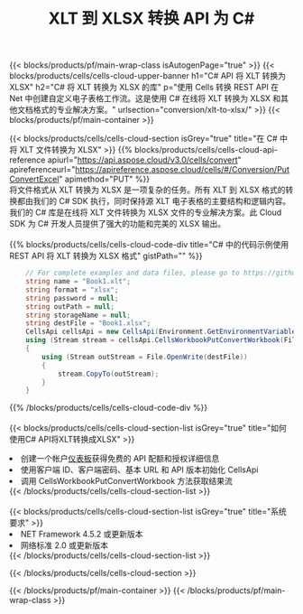 ﻿---
title: XLT 到 XLSX 转换 API 为 C#
description: 用于 Microsoft Excel 和 OpenOffice Calc 的云 API 和 SDK。将电子表格转换为其他格式文件。
url: /zh/net/conversion/xlt-to-xlsx/
---
{{< blocks/products/pf/main-wrap-class isAutogenPage="true" >}}
{{< blocks/products/cells/cells-cloud-upper-banner h1="C# API 将 XLT 转换为 XLSX" h2="C# 将 XLT 转换为 XLSX 的库" p="使用 Cells 转换 REST API 在 Net 中创建自定义电子表格工作流。这是使用 C# 在线将 XLT 转换为 XLSX 和其他文档格式的专业解决方案。" urlsection="conversion/xlt-to-xlsx/" >}}
{{< blocks/products/pf/main-container >}}

{{< blocks/products/cells/cells-cloud-section isGrey="true" title="在 C# 中将 XLT 文件转换为 XLSX" >}}
{{% blocks/products/cells/cells-cloud-api-reference apiurl="https://api.aspose.cloud/v3.0/cells/convert" apireferenceurl="https://apireference.aspose.cloud/cells/#/Conversion/PutConvertExcel" apimethod="PUT" %}}
<br/>
将文件格式从 XLT 转换为 XLSX 是一项复杂的任务。所有 XLT 到 XLSX 格式的转换都由我们的 C# SDK 执行，同时保持源 XLT 电子表格的主要结构和逻辑内容。我们的 C# 库是在线将 XLT 文件转换为 XLSX 文件的专业解决方案。此 Cloud SDK 为 C# 开发人员提供了强大的功能和完美的 XLSX 输出。
<br/>
<br/>
{{% blocks/products/cells/cells-cloud-code-div title="C# 中的代码示例使用 REST API 将 XLT 转换为 XLSX 格式" gistPath="" %}}
 
```cs
    // For complete examples and data files, please go to https://github.com/aspose-cells-cloud/aspose-cells-cloud-dotnet/
    string name = "Book1.xlt";
    string format = "xlsx";
    string password = null;
    string outPath = null;
    string storageName = null;
    string destFile = "Book1.xlsx";
    CellsApi cellsApi = new CellsApi(Environment.GetEnvironmentVariable("ProductClientId"), Environment.GetEnvironmentVariable("ProductClientSecret"));
    using (Stream stream = cellsApi.CellsWorkbookPutConvertWorkbook(File.OpenRead(name), format, password, outPath, storageName))
    {
        using (Stream outStream = File.OpenWrite(destFile))
        {
            stream.CopyTo(outStream);
        }
    }
```
 
{{% /blocks/products/cells/cells-cloud-code-div %}}
<br/>
<br/>
{{< blocks/products/cells/cells-cloud-section-list isGrey="true" title="如何使用C# API将XLT转换成XLSX" >}}
<li>创建一个帐户<a href="https://dashboard.aspose.cloud/">仪表板</a>获得免费的 API 配额和授权详细信息</li>
<li>使用客户端 ID、客户端密码、基本 URL 和 API 版本初始化 CellsApi</li>
<li>调用 CellsWorkbookPutConvertWorkbook 方法获取结果流</li>
{{< /blocks/products/cells/cells-cloud-section-list >}}
<br/>
<br/>
{{< blocks/products/cells/cells-cloud-section-list isGrey="true" title="系统要求" >}}
<li>NET Framework 4.5.2 或更新版本</li>
<li>网络标准 2.0 或更新版本</li>
{{< /blocks/products/cells/cells-cloud-section-list >}}

{{< /blocks/products/cells/cells-cloud-section >}}

{{< /blocks/products/pf/main-container >}}
{{< /blocks/products/pf/main-wrap-class >}}
